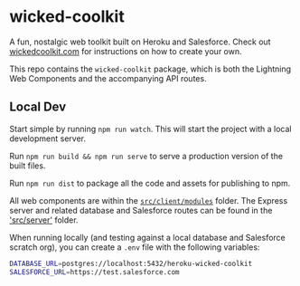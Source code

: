 # wicked-coolkit

A fun, nostalgic web toolkit built on Heroku and Salesforce. Check out [wickedcoolkit.com](https://wickedcoolkit.com) for instructions on how to create your own.

This repo contains the `wicked-coolkit` package, which is both the Lightning Web Components and the accompanying API routes.

## Local Dev

Start simple by running `npm run watch`. This will start the project with a local development server.

Run `npm run build && npm run serve` to serve a production version of the built files.

Run `npm run dist` to package all the code and assets for publishing to npm.

All web components are within the [`src/client/modules`](./src/modules) folder. The Express server and related database and Salesforce routes can be found in the ['src/server'](./src/server) folder.

When running locally (and testing against a local database and Salesforce scratch org), you can create a `.env` file with the following variables:

```sh
DATABASE_URL=postgres://localhost:5432/heroku-wicked-coolkit
SALESFORCE_URL=https://test.salesforce.com
```
